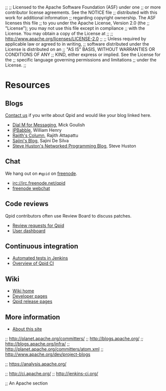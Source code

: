 ;;
;; Licensed to the Apache Software Foundation (ASF) under one
;; or more contributor license agreements.  See the NOTICE file
;; distributed with this work for additional information
;; regarding copyright ownership.  The ASF licenses this file
;; to you under the Apache License, Version 2.0 (the
;; "License"); you may not use this file except in compliance
;; with the License.  You may obtain a copy of the License at
;; 
;;   http://www.apache.org/licenses/LICENSE-2.0
;; 
;; Unless required by applicable law or agreed to in writing,
;; software distributed under the License is distributed on an
;; "AS IS" BASIS, WITHOUT WARRANTIES OR CONDITIONS OF ANY
;; KIND, either express or implied.  See the License for the
;; specific language governing permissions and limitations
;; under the License.
;;

# Resources

## Blogs

[Contact us](@site-url@/mailing-lists.html#user-list) if you write
about Qpid and would like your blog linked here.

 - [Dial M for Messaging](http://dialmformessaging.blogspot.com/), Mick Goulish
 - [IPBabble](http://www.ipbabble.com/), William Henry
 - [Rajith's Column](http://rajith.2rlabs.com/), Rajith Attapattu
 - [Sajini's Blog](http://sajinid.blogspot.com/), Sajini De Silva
 - [Steve Huston's Networked Programming Blog](http://stevehuston.wordpress.com/), Steve Huston

## Chat

We hang out on <code>#qpid</code> on [freenode](http://freenode.net).

 - <a href="irc://irc.freenode.net/qpid">irc://irc.freenode.net/qpid</a>
 - [freenode webchat](http://webchat.freenode.net/?channels=#qpid)

## Code reviews

Qpid contributors often use Review Board to discuss patches.

 - [Review requests for Qpid](https://reviews.apache.org/groups/qpid/)
 - [User dashboard](https://reviews.apache.org/dashboard/)

## Continuous integration

 - [Automated tests in Jenkins](https://builds.apache.org//view/M-R/view/Qpid/)
 - [Overview of Qpid CI](https://cwiki.apache.org/qpid/continuous-integration.html)

## Wiki

 - [Wiki home](https://cwiki.apache.org/qpid/)
 - [Developer pages](https://cwiki.apache.org/qpid/developer-pages.html)
 - [Qpid release pages](https://cwiki.apache.org/qpid/qpid-release-page.html)

## More information

 - [About this site](site.html)

;; http://planet.apache.org/committers/
;; http://blogs.apache.org/
;; http://blogs.apache.org/infra/
;; http://planet.apache.org/committers/atom.xml
;; http://www.apache.org/dev/project-blogs

;; https://analysis.apache.org/

;; http://ci.apache.org/
;; http://jenkins-ci.org/

;; An Apache section
